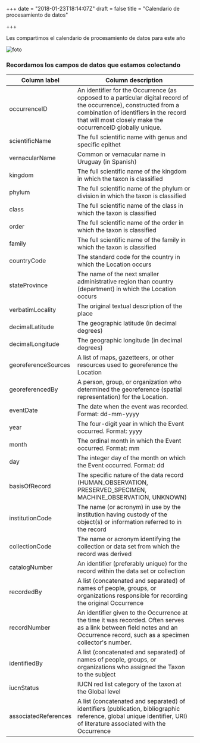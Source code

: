+++
date = "2018-01-23T18:14:07Z"
draft = false
title = "Calendario de procesamiento de datos"

+++


Les compartimos el calendario de procesamiento de datos para este año

![foto](/img/calendario_datos.png)


### Recordamos los campos de datos que estamos colectando

| Column label         	| Column description                                                                                                                                                                                                        	|
|----------------------	|---------------------------------------------------------------------------------------------------------------------------------------------------------------------------------------------------------------------------	|
| occurrenceID         	| An identifier for the Occurrence (as opposed to a particular digital record of the occurrence), constructed from a combination of identifiers in the record that will most closely make the occurrenceID globally unique. 	|
| scientificName       	| The full scientific name with genus and specific epithet                                                                                                                                                                  	|
| vernacularName       	| Common or vernacular name in Uruguay (in Spanish)                                                                                                                                                                         	|
| kingdom              	| The full scientific name of the kingdom in which the taxon is classified                                                                                                                                                  	|
| phylum               	| The full scientific name of the phylum or division in which the taxon is classified                                                                                                                                       	|
| class                	| The full scientific name of the class in which the taxon is classified                                                                                                                                                    	|
| order                	| The full scientific name of the order in which the taxon is classified                                                                                                                                                    	|
| family               	| The full scientific name of the family in which the taxon is classified                                                                                                                                                   	|
| countryCode          	| The standard code for the country in which the Location occurs                                                                                                                                                            	|
| stateProvince        	| The name of the next smaller administrative region than country (department) in which the Location occurs                                                                                                                 	|
| verbatimLocality     	| The original textual description of the place                                                                                                                                                                             	|
| decimalLatitude      	| The geographic latitude (in decimal degrees)                                                                                                                                                                              	|
| decimalLongitude     	| The geographic longitude (in decimal degrees)                                                                                                                                                                             	|
| georeferenceSources  	| A list of maps, gazetteers, or other resources used to georeference the Location                                                                                                                                          	|
| georeferencedBy      	| A person, group, or organization who determined the georeference (spatial representation) for the Location.                                                                                                               	|
| eventDate            	| The date when the event was recorded. Format: dd-mm-yyyy                                                                                                                                                                  	|
| year                 	| The four-digit year in which the Event occurred. Format: yyyy                                                                                                                                                             	|
| month                	| The ordinal month in which the Event occurred. Format: mm                                                                                                                                                                 	|
| day                  	| The integer day of the month on which the Event occurred. Format: dd                                                                                                                                                      	|
| basisOfRecord        	| The specific nature of the data record (HUMAN_OBSERVATION, PRESERVED_SPECIMEN, MACHINE_OBSERVATION, UNKNOWN)                                                                                                              	|
| institutionCode      	| The name (or acronym) in use by the institution having custody of the object(s) or information referred to in the record                                                                                                  	|
| collectionCode       	| The name or acronym identifying the collection or data set from which the record was derived                                                                                                                              	|
| catalogNumber        	| An identifier (preferably unique) for the record within the data set or collection                                                                                                                                        	|
| recordedBy           	| A list (concatenated and separated) of names of people, groups, or organizations responsible for recording the original Occurrence                                                                                        	|
| recordNumber         	| An identifier given to the Occurrence at the time it was recorded. Often serves as a link between field notes and an Occurrence record, such as a specimen collector's number.                                            	|
| identifiedBy         	| A list (concatenated and separated) of names of people, groups, or organizations who assigned the Taxon to the subject                                                                                                    	|
| iucnStatus           	| IUCN red list category of the taxon at the Global level                                                                                                                                                                   	|
| associatedReferences 	| A list (concatenated and separated) of identifiers (publication, bibliographic reference, global unique identifier, URI) of literature associated with the Occurrence                                                     	|